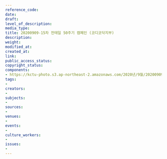 ```yaml
---
reference_code: 
date: 
draft: 
level_of_description: 
media_type: 
title: 20200909-15차 전태일 50주기 캠페인 (코디코닥지부)
description: 
weight: 
modified_at: 
created_at: 
link: 
public_access_status: 
copyright_status: 
components:
- https://kctu-photo.s3.ap-northeast-2.amazonaws.com/2020년/9월/20200909-15차+전태일+50주기+캠페인+(코디코닥지부)/_W1D7453.jpg
tags:
- 
creators:
- 
subjects:
- 
sources:
- 
venues:
- 
events:
- 
culture_workers:
- 
issues:
- 
---
```

